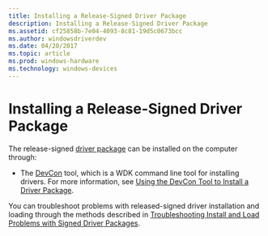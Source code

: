 ```yaml
---
title: Installing a Release-Signed Driver Package
description: Installing a Release-Signed Driver Package
ms.assetid: cf25858b-7e04-4093-8c81-19d5c0673bcc
ms.author: windowsdriverdev
ms.date: 04/20/2017
ms.topic: article
ms.prod: windows-hardware
ms.technology: windows-devices
---
```


# Installing a Release-Signed Driver Package


The release-signed [driver package](driver-packages.md) can be installed on the computer through:

-   The [DevCon](https://msdn.microsoft.com/library/windows/hardware/ff544707) tool, which is a WDK command line tool for installing drivers. For more information, see [Using the DevCon Tool to Install a Driver Package](using-the-devcon-tool-to-install-a-driver-package.md).

You can troubleshoot problems with released-signed driver installation and loading through the methods described in [Troubleshooting Install and Load Problems with Signed Driver Packages](troubleshooting-install-and-load-problems-with-signed-driver-packages.md).

 

 





